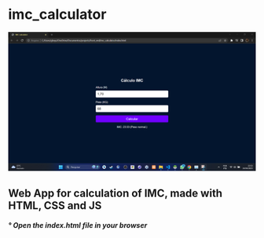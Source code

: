 # imc_calculator

<div> <img src="https://raw.githubusercontent.com/gheysiell/images/main/imc_calculator.png" /> </div>
<div> <h2> Web App for calculation of IMC, made with HTML, CSS and JS </h2> </div>
<div> <h5> ° Open the index.html file in your browser </h5> </div>